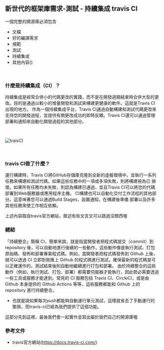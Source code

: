 ## 新世代的框架庫需求-測試 - 持續集成 travis CI
一個完整的開源庫必須包含
* 文檔
* 好的編譯需求
* 規範
* 測試
* 持續集成
* 其他內容()
</br>



### 什麼是持續集成（CI）？
持續集成是經常合併小的代碼更改的實踐，而不是在開發週期結束時合併大型的更改。目的是通過以較小的增量開發和測試來構建更健康的軟件。這就是Travis CI出現的地方。
作為一個持續集成平台，Travis CI通過自動構建和測試代碼更改來支持您的開發過程，並提供有關更改成功的即時反饋。Travis CI還可以通過管理部署和通知來自動化開發過程的其他部分。

</br>

![traisCI](https://raw.githubusercontent.com/tp953704/IT-Contest/master/img/%E6%8C%81%E7%BA%8C%E9%9B%86%E6%88%90/travis.png)

</br>

### travis CI做了什麼 ?
運行構建時，Travis CI將GitHub存儲庫克隆到全新的虛擬環境中，並執行一系列任務來構建和測試代碼。如果這些任務中的一項或多項失敗，則將構建視為已 損壞。如果所有任務均未失敗，則認為構建已通過，並且Travis CI可以將您的代碼部署到Web服務器或應用程序主機。
CI構建也可以自動化交付工作流程的其他部分。這意味著您可以通過Build Stages，設置通知，在構建後準備 部署以及許多其他任務來使工作相互依賴。

上述內容取自travis官方網站，敘述有些文言文可以跳過沒關西喔



### 總結

「持續整合」簡稱 CI，簡單來說，就是指當開發者把程式碼提交（commit）到 repository 後，可以自動地進行後續的一些動作，這些動作像是執行測試、打包原始碼、發佈和部署專案程式碼。例如，當開發者把程式碼發佈到 Github 上後，就可以透過 CI 立即對剛推上 Github 的程式碼進行測試，確保最新的程式碼是可以正確運作的，測試結束後則自動地繼續進行打包和部署。
由於持續整合的這些動作（例如，執行測試、打包、部署）都需要伺服器才能執行，因此勢必需要透過一些工具或服務才能達到。常見的 CI 服務包括 Travis CI、CircleCI，或是由 Github 本身提供的 Github Actions 等等，這些服務都能和 Github 上的 repository 進行持續整合。

- 也就是說如果每次push都能夠自動運行單元測試，這樣就省去了手動運行的繁瑣，而travis-ci已經為我們提供了這個功能。

這部分先到這裡，最後我們會一起實作並寫出屬於我們自己的開源庫喔

### 參考文件
- travis官方網站(https://docs.travis-ci.com/)
